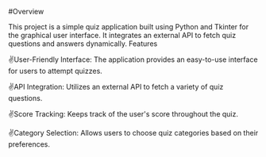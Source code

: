#Overview

This project is a simple quiz application built using Python and Tkinter for the graphical user interface. It integrates an external API to fetch quiz questions and answers dynamically.
Features

✌️User-Friendly Interface: The application provides an easy-to-use interface for users to attempt quizzes.

✌️API Integration: Utilizes an external API to fetch a variety of quiz questions.

✌️Score Tracking: Keeps track of the user's score throughout the quiz.

✌️Category Selection: Allows users to choose quiz categories based on their preferences.

